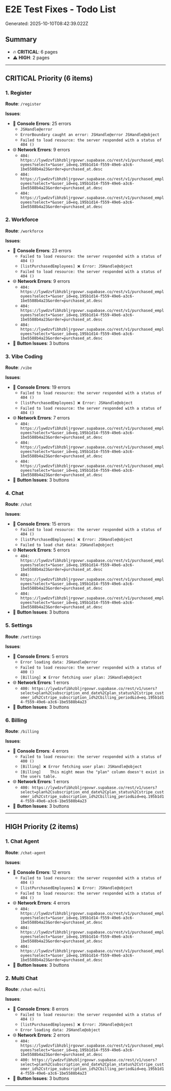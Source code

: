 # E2E Test Fixes - Todo List

Generated: 2025-10-10T08:42:39.022Z

## Summary

- 🔥 **CRITICAL**: 6 pages
- ⚠️ **HIGH**: 2 pages

---

## CRITICAL Priority (6 items)

### 1. Register

**Route**: `/register`

**Issues**:

- 🐛 **Console Errors**: 25 errors
  - `JSHandle@error`
  - `ErrorBoundary caught an error: JSHandle@error JSHandle@object`
  - `Failed to load resource: the server responded with a status of 404 ()`
- 🌐 **Network Errors**: 9 errors
  - `404: https://lywdzvfibhzbljrgovwr.supabase.co/rest/v1/purchased_employees?select=*&user_id=eq.195b1d14-f559-49e6-a3c6-1be5588b4a23&order=purchased_at.desc`
  - `404: https://lywdzvfibhzbljrgovwr.supabase.co/rest/v1/purchased_employees?select=*&user_id=eq.195b1d14-f559-49e6-a3c6-1be5588b4a23&order=purchased_at.desc`
  - `404: https://lywdzvfibhzbljrgovwr.supabase.co/rest/v1/purchased_employees?select=*&user_id=eq.195b1d14-f559-49e6-a3c6-1be5588b4a23&order=purchased_at.desc`

### 2. Workforce

**Route**: `/workforce`

**Issues**:

- 🐛 **Console Errors**: 23 errors
  - `Failed to load resource: the server responded with a status of 404 ()`
  - `[listPurchasedEmployees] ❌ Error: JSHandle@object`
  - `Failed to load resource: the server responded with a status of 404 ()`
- 🌐 **Network Errors**: 9 errors
  - `404: https://lywdzvfibhzbljrgovwr.supabase.co/rest/v1/purchased_employees?select=*&user_id=eq.195b1d14-f559-49e6-a3c6-1be5588b4a23&order=purchased_at.desc`
  - `404: https://lywdzvfibhzbljrgovwr.supabase.co/rest/v1/purchased_employees?select=*&user_id=eq.195b1d14-f559-49e6-a3c6-1be5588b4a23&order=purchased_at.desc`
  - `404: https://lywdzvfibhzbljrgovwr.supabase.co/rest/v1/purchased_employees?select=*&user_id=eq.195b1d14-f559-49e6-a3c6-1be5588b4a23&order=purchased_at.desc`
- 🔘 **Button Issues**: 3 buttons

### 3. Vibe Coding

**Route**: `/vibe`

**Issues**:

- 🐛 **Console Errors**: 19 errors
  - `Failed to load resource: the server responded with a status of 404 ()`
  - `[listPurchasedEmployees] ❌ Error: JSHandle@object`
  - `Failed to load resource: the server responded with a status of 404 ()`
- 🌐 **Network Errors**: 7 errors
  - `404: https://lywdzvfibhzbljrgovwr.supabase.co/rest/v1/purchased_employees?select=*&user_id=eq.195b1d14-f559-49e6-a3c6-1be5588b4a23&order=purchased_at.desc`
  - `404: https://lywdzvfibhzbljrgovwr.supabase.co/rest/v1/purchased_employees?select=*&user_id=eq.195b1d14-f559-49e6-a3c6-1be5588b4a23&order=purchased_at.desc`
  - `404: https://lywdzvfibhzbljrgovwr.supabase.co/rest/v1/purchased_employees?select=*&user_id=eq.195b1d14-f559-49e6-a3c6-1be5588b4a23&order=purchased_at.desc`
- 🔘 **Button Issues**: 3 buttons

### 4. Chat

**Route**: `/chat`

**Issues**:

- 🐛 **Console Errors**: 15 errors
  - `Failed to load resource: the server responded with a status of 404 ()`
  - `[listPurchasedEmployees] ❌ Error: JSHandle@object`
  - `Failed to load chat data: JSHandle@object`
- 🌐 **Network Errors**: 5 errors
  - `404: https://lywdzvfibhzbljrgovwr.supabase.co/rest/v1/purchased_employees?select=*&user_id=eq.195b1d14-f559-49e6-a3c6-1be5588b4a23&order=purchased_at.desc`
  - `404: https://lywdzvfibhzbljrgovwr.supabase.co/rest/v1/purchased_employees?select=*&user_id=eq.195b1d14-f559-49e6-a3c6-1be5588b4a23&order=purchased_at.desc`
  - `404: https://lywdzvfibhzbljrgovwr.supabase.co/rest/v1/purchased_employees?select=*&user_id=eq.195b1d14-f559-49e6-a3c6-1be5588b4a23&order=purchased_at.desc`
- 🔘 **Button Issues**: 3 buttons

### 5. Settings

**Route**: `/settings`

**Issues**:

- 🐛 **Console Errors**: 5 errors
  - `Error loading data: JSHandle@error`
  - `Failed to load resource: the server responded with a status of 400 ()`
  - `[Billing] ❌ Error fetching user plan: JSHandle@object`
- 🌐 **Network Errors**: 1 errors
  - `400: https://lywdzvfibhzbljrgovwr.supabase.co/rest/v1/users?select=plan%2Csubscription_end_date%2Cplan_status%2Cstripe_customer_id%2Cstripe_subscription_id%2Cbilling_period&id=eq.195b1d14-f559-49e6-a3c6-1be5588b4a23`
- 🔘 **Button Issues**: 3 buttons

### 6. Billing

**Route**: `/billing`

**Issues**:

- 🐛 **Console Errors**: 4 errors
  - `Failed to load resource: the server responded with a status of 400 ()`
  - `[Billing] ❌ Error fetching user plan: JSHandle@object`
  - `[Billing]    This might mean the "plan" column doesn't exist in the users table.`
- 🌐 **Network Errors**: 1 errors
  - `400: https://lywdzvfibhzbljrgovwr.supabase.co/rest/v1/users?select=plan%2Csubscription_end_date%2Cplan_status%2Cstripe_customer_id%2Cstripe_subscription_id%2Cbilling_period&id=eq.195b1d14-f559-49e6-a3c6-1be5588b4a23`
- 🔘 **Button Issues**: 3 buttons


---

## HIGH Priority (2 items)

### 1. Chat Agent

**Route**: `/chat-agent`

**Issues**:

- 🐛 **Console Errors**: 12 errors
  - `Failed to load resource: the server responded with a status of 404 ()`
  - `[listPurchasedEmployees] ❌ Error: JSHandle@object`
  - `Failed to load resource: the server responded with a status of 404 ()`
- 🌐 **Network Errors**: 4 errors
  - `404: https://lywdzvfibhzbljrgovwr.supabase.co/rest/v1/purchased_employees?select=*&user_id=eq.195b1d14-f559-49e6-a3c6-1be5588b4a23&order=purchased_at.desc`
  - `404: https://lywdzvfibhzbljrgovwr.supabase.co/rest/v1/purchased_employees?select=*&user_id=eq.195b1d14-f559-49e6-a3c6-1be5588b4a23&order=purchased_at.desc`
  - `404: https://lywdzvfibhzbljrgovwr.supabase.co/rest/v1/purchased_employees?select=*&user_id=eq.195b1d14-f559-49e6-a3c6-1be5588b4a23&order=purchased_at.desc`
- 🔘 **Button Issues**: 3 buttons

### 2. Multi Chat

**Route**: `/chat-multi`

**Issues**:

- 🐛 **Console Errors**: 8 errors
  - `Failed to load resource: the server responded with a status of 404 ()`
  - `[listPurchasedEmployees] ❌ Error: JSHandle@object`
  - `Error loading data: JSHandle@object`
- 🌐 **Network Errors**: 2 errors
  - `404: https://lywdzvfibhzbljrgovwr.supabase.co/rest/v1/purchased_employees?select=*&user_id=eq.195b1d14-f559-49e6-a3c6-1be5588b4a23&order=purchased_at.desc`
  - `400: https://lywdzvfibhzbljrgovwr.supabase.co/rest/v1/users?select=plan%2Csubscription_end_date%2Cplan_status%2Cstripe_customer_id%2Cstripe_subscription_id%2Cbilling_period&id=eq.195b1d14-f559-49e6-a3c6-1be5588b4a23`
- 🔘 **Button Issues**: 3 buttons


---

